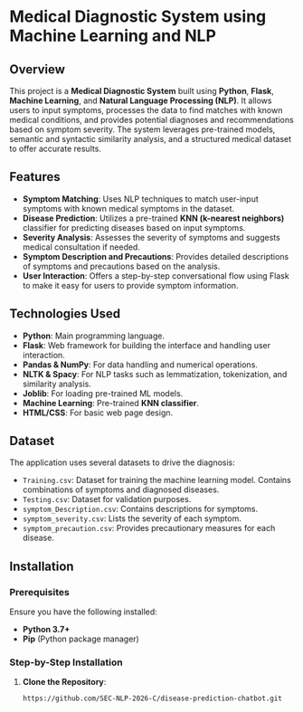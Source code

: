 # Medical Diagnostic System using Machine Learning and NLP

## Overview

This project is a **Medical Diagnostic System** built using **Python**, **Flask**, **Machine Learning**, and **Natural Language Processing (NLP)**. It allows users to input symptoms, processes the data to find matches with known medical conditions, and provides potential diagnoses and recommendations based on symptom severity. The system leverages pre-trained models, semantic and syntactic similarity analysis, and a structured medical dataset to offer accurate results.

## Features

- **Symptom Matching**: Uses NLP techniques to match user-input symptoms with known medical symptoms in the dataset.
- **Disease Prediction**: Utilizes a pre-trained **KNN (k-nearest neighbors)** classifier for predicting diseases based on input symptoms.
- **Severity Analysis**: Assesses the severity of symptoms and suggests medical consultation if needed.
- **Symptom Description and Precautions**: Provides detailed descriptions of symptoms and precautions based on the analysis.
- **User Interaction**: Offers a step-by-step conversational flow using Flask to make it easy for users to provide symptom information.

## Technologies Used

- **Python**: Main programming language.
- **Flask**: Web framework for building the interface and handling user interaction.
- **Pandas & NumPy**: For data handling and numerical operations.
- **NLTK & Spacy**: For NLP tasks such as lemmatization, tokenization, and similarity analysis.
- **Joblib**: For loading pre-trained ML models.
- **Machine Learning**: Pre-trained **KNN classifier**.
- **HTML/CSS**: For basic web page design.

## Dataset

The application uses several datasets to drive the diagnosis:

- `Training.csv`: Dataset for training the machine learning model. Contains combinations of symptoms and diagnosed diseases.
- `Testing.csv`: Dataset for validation purposes.
- `symptom_Description.csv`: Contains descriptions for symptoms.
- `symptom_severity.csv`: Lists the severity of each symptom.
- `symptom_precaution.csv`: Provides precautionary measures for each disease.

## Installation

### Prerequisites

Ensure you have the following installed:

- **Python 3.7+**
- **Pip** (Python package manager)

### Step-by-Step Installation

1. **Clone the Repository**:
   
   ```bash
   https://github.com/SEC-NLP-2026-C/disease-prediction-chatbot.git
